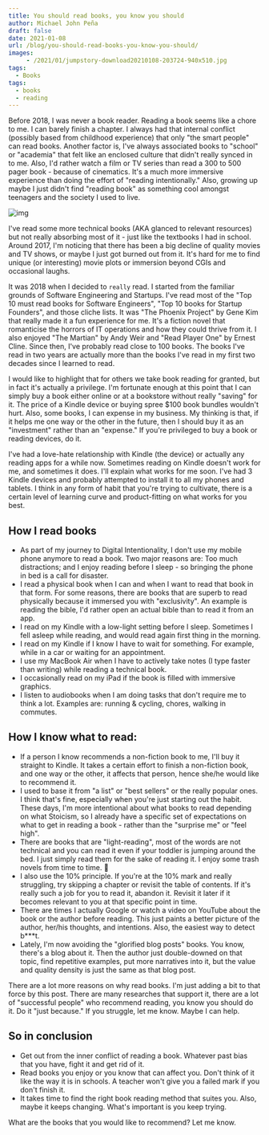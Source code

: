 ```yaml
---
title: You should read books, you know you should
author: Michael John Peña
draft: false
date: 2021-01-08
url: /blog/you-should-read-books-you-know-you-should/
images: 
     - /2021/01/jumpstory-download20210108-203724-940x510.jpg
tags:
  - Books
tags:
  - books
  - reading
---
```


Before 2018, I was never a book reader. Reading a book seems like a chore to me. I can barely finish a chapter. I always had that internal conflict (possibly based from childhood experience) that only "the smart people" can read books. Another factor is, I've always associated books to "school" or "academia" that felt like an enclosed culture that didn't really synced in to me. Also, I'd rather watch a film or TV series than read a 300 to 500 pager book - because of cinematics. It's a much more immersive experience than doing the effort of "reading intentionally." Also, growing up maybe I just didn't find "reading book" as something cool amongst teenagers and the society I used to live.

![img](/2021/01/jumpstory-download20210108-203724-1024x683.jpg)

I've read some more technical books (AKA glanced to relevant resources) but not really absorbing most of it - just like the textbooks I had in school. Around 2017, I'm noticing that there has been a big decline of quality movies and TV shows, or maybe I just got burned out from it. It's hard for me to find unique (or interesting) movie plots or immersion beyond CGIs and occasional laughs.

It was 2018 when I decided to `really` read. I started from the familiar grounds of Software Engineering and Startups. I've read most of the "Top 10 must read books for Software Engineers", "Top 10 books for Startup Founders", and those cliche lists. It was "The Phoenix Project" by Gene Kim that really made it a fun experience for me. It's a fiction novel that romanticise the horrors of IT operations and how they could thrive from it. I also enjoyed "The Martian" by Andy Weir and "Read Player One" by Ernest Cline. Since then, I've probably read close to 100 books. The books I've read in two years are actually more than the books I've read in my first two decades since I learned to read.

I would like to highlight that for others we take book reading for granted, but in fact it's actually a privilege. I'm fortunate enough at this point that I can simply buy a book either online or at a bookstore without really "saving" for it. The price of a Kindle device or buying spree $100 book bundles wouldn't hurt. Also, some books, I can expense in my business. My thinking is that, if it helps me one way or the other in the future, then I should buy it as an "investment" rather than an "expense." If you're privileged to buy a book or reading devices, do it.

I've had a love-hate relationship with Kindle (the device) or actually any reading apps for a while now. Sometimes reading on Kindle doesn't work for me, and sometimes it does. I'll explain what works for me soon. I've had 3 Kindle devices and probably attempted to install it to all my phones and tablets. I think in any form of habit that you're trying to cultivate, there is a certain level of learning curve and product-fitting on what works for you best.

## How I read books

- As part of my journey to Digital Intentionality, I don't use my mobile phone anymore to read a book. Two major reasons are: Too much distractions; and I enjoy reading before I sleep - so bringing the phone in bed is a call for disaster.
- I read a physical book when I can and when I want to read that book in that form. For some reasons, there are books that are superb to read physically because it immersed you with "exclusivity". An example is reading the bible, I'd rather open an actual bible than to read it from an app.
- I read on my Kindle with a low-light setting before I sleep. Sometimes I fell asleep while reading, and would read again first thing in the morning.
- I read on my Kindle if I know I have to wait for something. For example, while in a car or waiting for an appointment.
- I use my MacBook Air when I have to actively take notes (I type faster than writing) while reading a technical book.
- I occasionally read on my iPad if the book is filled with immersive graphics.
- I listen to audiobooks when I am doing tasks that don't require me to think a lot. Examples are: running & cycling, chores, walking in commutes.

## How I know what to read:

- If a person I know recommends a non-fiction book to me, I'll buy it straight to Kindle. It takes a certain effort to finish a non-fiction book, and one way or the other, it affects that person, hence she/he would like to recommend it.
- I used to base it from "a list" or "best sellers" or the really popular ones. I think that's fine, especially when you're just starting out the habit. These days, I'm more intentional about what books to read depending on what Stoicism, so I already have a specific set of expectations on what to get in reading a book - rather than the "surprise me" or "feel high".
- There are books that are "light-reading", most of the words are not technical and you can read it even if your toddler is jumping around the bed. I just simply read them for the sake of reading it. I enjoy some trash novels from time to time. 🙂
- I also use the 10% principle. If you're at the 10% mark and really struggling, try skipping a chapter or revisit the table of contents. If it's really such a job for you to read it, abandon it. Revisit it later if it becomes relevant to you at that specific point in time.
- There are times I actually Google or watch a video on YouTube about the book or the author before reading. This just paints a better picture of the author, her/his thoughts, and intentions. Also, the easiest way to detect b\*\*\*t.
- Lately, I'm now avoiding the "glorified blog posts" books. You know, there's a blog about it. Then the author just double-downed on that topic, find repetitive examples, put more narratives into it, but the value and quality density is just the same as that blog post.

There are a lot more reasons on why read books. I'm just adding a bit to that force by this post. There are many researches that support it, there are a lot of "successful people" who recommend reading, you know you should do it. Do it "just because." If you struggle, let me know. Maybe I can help.

## So in conclusion

- Get out from the inner conflict of reading a book. Whatever past bias that you have, fight it and get rid of it.
- Read books you enjoy or you know that can affect you. Don't think of it like the way it is in schools. A teacher won't give you a failed mark if you don't finish it.
- It takes time to find the right book reading method that suites you. Also, maybe it keeps changing. What's important is you keep trying.

What are the books that you would like to recommend? Let me know.
